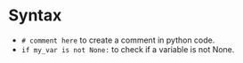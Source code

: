 # Syntax 
- `# comment here` to create a comment in python code.
- `if my_var is not None:` to check if a variable is not None.
